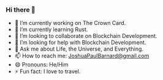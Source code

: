 ### Hi there 👋


- 🔭 I’m currently working on The Crown Card.
- 🌱 I’m currently learning Rust.
- 👯 I’m looking to collaborate on Blockchain Development.
- 🤔 I’m looking for help with Blockchain Development.
- 💬 Ask me about Life, the Universe, and Everything.
- 📫 How to reach me: JoshuaPaulBarnard@gmail.com
- 😄 Pronouns: He/Him
- ⚡ Fun fact: I love to travel.

